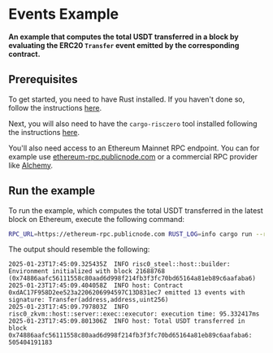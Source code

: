 # Events Example

**An example that computes the total USDT transferred in a block by evaluating the ERC20 `Transfer` event emitted by the corresponding contract.**

## Prerequisites

To get started, you need to have Rust installed. If you haven't done so, follow the instructions [here][install-rust].

Next, you will also need to have the `cargo-risczero` tool installed following the instructions [here][install-risczero].

You'll also need access to an Ethereum Mainnet RPC endpoint. You can for example use [ethereum-rpc.publicnode.com](https://ethereum-rpc.publicnode.com/) or a commercial RPC provider like [Alchemy](https://www.alchemy.com/).

## Run the example

To run the example, which computes the total USDT transferred in the latest block on Ethereum, execute the following command:

```bash
RPC_URL=https://ethereum-rpc.publicnode.com RUST_LOG=info cargo run --release
```

The output should resemble the following:

```text
2025-01-23T17:45:09.325435Z  INFO risc0_steel::host::builder: Environment initialized with block 21688768 (0x74886aafc56111558c80aad6d998f214fb3f3fc70bd65164a81eb89c6aafaba6)    
2025-01-23T17:45:09.404058Z  INFO host: Contract 0xdAC17F958D2ee523a2206206994597C13D831ec7 emitted 13 events with signature: Transfer(address,address,uint256)    
2025-01-23T17:45:09.797803Z  INFO risc0_zkvm::host::server::exec::executor: execution time: 95.332417ms
2025-01-23T17:45:09.801306Z  INFO host: Total USDT transferred in block 0x74886aafc56111558c80aad6d998f214fb3f3fc70bd65164a81eb89c6aafaba6: 505404191183 
```

[install-rust]: https://doc.rust-lang.org/cargo/getting-started/installation.html
[install-risczero]: https://dev.risczero.com/api/zkvm/install
